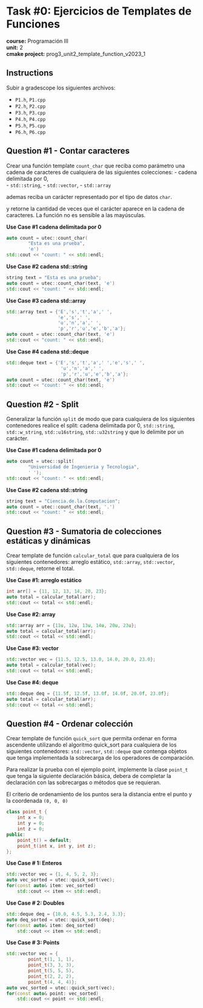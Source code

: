 # Task #0: Ejercicios de Templates de Funciones  
**course:** Programación III  
**unit:** 2  
**cmake project:** prog3_unit2_template_function_v2023_1
## Instructions
Subir a gradescope los siguientes archivos:
- `P1.h`, `P1.cpp`
- `P2.h`, `P2.cpp`
- `P3.h`, `P3.cpp`
- `P4.h`, `P4.cpp`
- `P5.h`, `P5.cpp`
- `P6.h`, `P6.cpp`

## Question #1 - Contar caracteres
  
Crear una función template `count_char` que reciba como parámetro una cadena de caracteres de cualquiera de las siguientes colecciones: 
    - cadena delimitada por 0,  
    - `std::string`, 
    - `std::vector`, 
    - `std::array` 

ademas reciba un carácter representado por el tipo de datos `char`. 

y retorne la cantidad de veces que el carácter aparece en la cadena de caracteres. La función no es sensible a las mayúsculas.

**Use Case #1 cadena delimitada por 0**
```cpp
auto count = utec::count_char(
        "Esta es una prueba", 
        'e')
std::cout << "count: " << std::endl;
```
**Use Case #2 cadena std::string**
```cpp
string text = "Esta es una prueba";
auto count = utec::count_char(text, 'e')
std::cout << "count: " << std::endl;
```

**Use Case #3 cadena std::array**
```cpp
std::array text = {'E','s','t','a',' ',
                   'e','s',' ',
                   'u','n','a',' ',
                   'p','r','u','e','b','a'};
auto count = utec::count_char(text, 'e')
std::cout << "count: " << std::endl;
```

**Use Case #4 cadena std::deque**
```cpp
std::deque text = {'E','s','t','a',' ','e','s',' ',
                    'u','n','a',' ',
                    'p','r','u','e','b','a'};
auto count = utec::count_char(text, 'e')
std::cout << "count: " << std::endl;
```

## Question #2 - Split
Generalizar la función `split` de modo que para cualquiera de los siguientes contenedores realice el split: cadena delimitada por 0, `std::string`, `std::w_string`, `std::u16string`, `std::u32string` y que lo delimite por un carácter.

**Use Case #1 cadena delimitada por 0**
```cpp
auto count = utec::split(
        "Universidad de Ingenieria y Tecnologia", 
        ' ');
std::cout << "count: " << std::endl;
```
**Use Case #2 cadena std::string**
```cpp
string text = "Ciencia.de.la.Computacion";
auto count = utec::count_char(text, '.')
std::cout << "count: " << std::endl;
```

## Question #3 - Sumatoria de colecciones estáticas y dinámicas
Crear template de función `calcular_total` que para cualquiera de los siguientes contenedores: arreglo estático, `std::array`, `std::vector`, `std::deque`, retorne el total.
  
**Use Case #1: arreglo estático**  
```cpp
int arr[] = {11, 12, 13, 14, 20, 23};
auto total = calcular_total(arr);
std::cout << total << std::endl;
```

**Use Case #2: array**
```cpp
std::array arr = {11u, 12u, 13u, 14u, 20u, 23u};
auto total = calcular_total(arr);
std::cout << total << std::endl;
```

**Use Case #3: vector**
```cpp
std::vector vec = {11.5, 12.5, 13.0, 14.0, 20.0, 23.0};
auto total = calcular_total(vec);
std::cout << total << std::endl;
```

**Use Case #4: deque**
```cpp
std::deque deq = {11.5f, 12.5f, 13.0f, 14.0f, 20.0f, 23.0f};
auto total = calcular_total(arr);
std::cout << total << std::endl;
```

## Question #4 - Ordenar colección
Crear template de función `quick_sort` que permita ordenar en forma ascendente utilizando el algoritmo quick_sort para cualquiera de los siguientes contenedores: `std::vector`, `std::deque` que contenga objetos que tenga implementada la sobrecarga de los operadores de comparación.
  
Para realizar la prueba con el ejemplo point, implemente la clase `point_t` que tenga la siguiente declaración básica, debera de completar la declaración con las sobrecargas o métodos que se requieran. 

El criterio de ordenamiento de los puntos sera la distancia entre el punto y la coordenada `(0, 0, 0)`

```cpp
class point_t {
    int x = 0;
    int y = 0;
    int z = 0;
public:
    point_t() = default;
    point_t(int x, int y, int z);
};    
```

**Use Case # 1: Enteros**
```cpp
std::vector vec = {1, 4, 5, 2, 3};
auto vec_sorted = utec::quick_sort(vec);
for(const auto& item: vec_sorted)
    std::cout << item << std::endl;
```

**Use Case # 2: Doubles**
```cpp
std::deque deq = {10.0, 4.5, 5.3, 2.4, 3.3};
auto deq_sorted = utec::quick_sort(deq);
for(const auto& item: deq_sorted)
    std::cout << item << std::endl;
```

**Use Case # 3: Points**
```cpp
std::vector vec = {
        point_t(1, 1, 1), 
        point_t(3, 3, 3), 
        point_t(5, 5, 5), 
        point_t(2, 2, 2), 
        point_t(4, 4, 4)};
auto vec_sorted = utec::quick_sort(vec);
for(const auto& point: vec_sorted)
    std::cout << point << std::endl;
```


